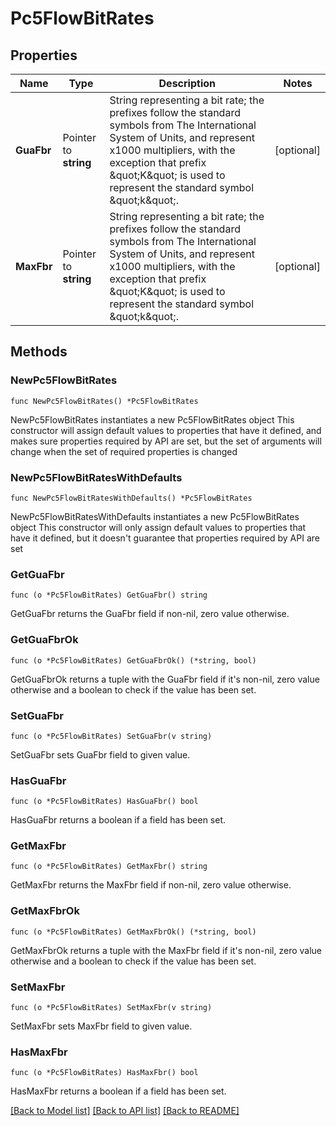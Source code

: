 # Pc5FlowBitRates

## Properties

Name | Type | Description | Notes
------------ | ------------- | ------------- | -------------
**GuaFbr** | Pointer to **string** | String representing a bit rate; the prefixes follow the standard symbols from The International System of Units, and represent x1000 multipliers, with the exception that prefix \&quot;K\&quot; is used to represent the standard symbol \&quot;k\&quot;.  | [optional] 
**MaxFbr** | Pointer to **string** | String representing a bit rate; the prefixes follow the standard symbols from The International System of Units, and represent x1000 multipliers, with the exception that prefix \&quot;K\&quot; is used to represent the standard symbol \&quot;k\&quot;.  | [optional] 

## Methods

### NewPc5FlowBitRates

`func NewPc5FlowBitRates() *Pc5FlowBitRates`

NewPc5FlowBitRates instantiates a new Pc5FlowBitRates object
This constructor will assign default values to properties that have it defined,
and makes sure properties required by API are set, but the set of arguments
will change when the set of required properties is changed

### NewPc5FlowBitRatesWithDefaults

`func NewPc5FlowBitRatesWithDefaults() *Pc5FlowBitRates`

NewPc5FlowBitRatesWithDefaults instantiates a new Pc5FlowBitRates object
This constructor will only assign default values to properties that have it defined,
but it doesn't guarantee that properties required by API are set

### GetGuaFbr

`func (o *Pc5FlowBitRates) GetGuaFbr() string`

GetGuaFbr returns the GuaFbr field if non-nil, zero value otherwise.

### GetGuaFbrOk

`func (o *Pc5FlowBitRates) GetGuaFbrOk() (*string, bool)`

GetGuaFbrOk returns a tuple with the GuaFbr field if it's non-nil, zero value otherwise
and a boolean to check if the value has been set.

### SetGuaFbr

`func (o *Pc5FlowBitRates) SetGuaFbr(v string)`

SetGuaFbr sets GuaFbr field to given value.

### HasGuaFbr

`func (o *Pc5FlowBitRates) HasGuaFbr() bool`

HasGuaFbr returns a boolean if a field has been set.

### GetMaxFbr

`func (o *Pc5FlowBitRates) GetMaxFbr() string`

GetMaxFbr returns the MaxFbr field if non-nil, zero value otherwise.

### GetMaxFbrOk

`func (o *Pc5FlowBitRates) GetMaxFbrOk() (*string, bool)`

GetMaxFbrOk returns a tuple with the MaxFbr field if it's non-nil, zero value otherwise
and a boolean to check if the value has been set.

### SetMaxFbr

`func (o *Pc5FlowBitRates) SetMaxFbr(v string)`

SetMaxFbr sets MaxFbr field to given value.

### HasMaxFbr

`func (o *Pc5FlowBitRates) HasMaxFbr() bool`

HasMaxFbr returns a boolean if a field has been set.


[[Back to Model list]](../README.md#documentation-for-models) [[Back to API list]](../README.md#documentation-for-api-endpoints) [[Back to README]](../README.md)


